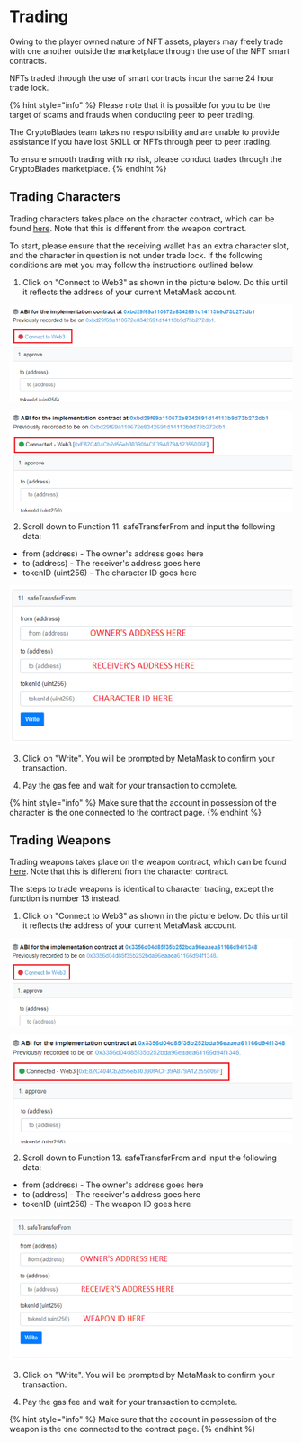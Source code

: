 # Trading

Owing to the player owned nature of NFT assets, players may freely trade with one another outside the marketplace through the use of the NFT smart contracts.

NFTs traded through the use of smart contracts incur the same 24 hour trade lock.

{% hint style="info" %}
Please note that it is possible for you to be the target of scams and frauds when conducting peer to peer trading.

The CryptoBlades team takes no responsibility and are unable to provide assistance if you have lost SKILL or NFTs through peer to peer trading.

To ensure smooth trading with no risk, please conduct trades through the CryptoBlades marketplace.
{% endhint %}

## Trading Characters

Trading characters takes place on the character contract, which can be found [here](https://www.bscscan.com/address/0xc6f252c2cdd4087e30608a35c022ce490b58179b#writeProxyContract). Note that this is different from the weapon contract.

To start, please ensure that the receiving wallet has an extra character slot, and the character in question is not under trade lock. If the following conditions are met you may follow the instructions outlined below.

1. Click on "Connect to Web3" as shown in the picture below. Do this until it reflects the address of your current MetaMask account.

![](../.gitbook/assets/char-web3.png)

![](../.gitbook/assets/char-connected-web3.png)

2. Scroll down to Function 11. safeTransferFrom and input the following data:

* from \(address\) - The owner's address goes here
* to \(address\) - The receiver's address goes here
* tokenID \(uint256\) - The character ID goes here

![](../.gitbook/assets/func-11-char.png)

3. Click on "Write". You will be prompted by MetaMask to confirm your transaction.

4. Pay the gas fee and wait for your transaction to complete.

{% hint style="info" %}
Make sure that the account in possession of the character is the one connected to the contract page.
{% endhint %}

## Trading Weapons

Trading weapons takes place on the weapon contract, which can be found [here](https://www.bscscan.com/address/0x7e091b0a220356b157131c831258a9c98ac8031a#writeProxyContract). Note that this is different from the character contract.

The steps to trade weapons is identical to character trading, except the function is number 13 instead.

1. Click on "Connect to Web3" as shown in the picture below. Do this until it reflects the address of your current MetaMask account.

![](../.gitbook/assets/connect-web3.png)

![](../.gitbook/assets/connected-web3.png)

2. Scroll down to Function 13. safeTransferFrom and input the following data:

* from \(address\) - The owner's address goes here
* to \(address\) - The receiver's address goes here
* tokenID \(uint256\) - The weapon ID goes here

![](../.gitbook/assets/weapon-f13.png)

3. Click on "Write". You will be prompted by MetaMask to confirm your transaction.

4. Pay the gas fee and wait for your transaction to complete.

{% hint style="info" %}
Make sure that the account in possession of the weapon is the one connected to the contract page.
{% endhint %}

